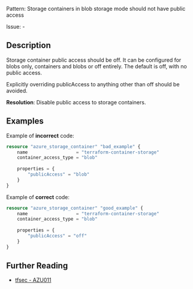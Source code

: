 Pattern: Storage containers in blob storage mode should not have public access

Issue: -

## Description

Storage container public access should be off. It can be configured for blobs only, containers and blobs or off entirely. The default is off, with no public access.

Explicitly overriding publicAccess to anything other than off should be avoided.

**Resolution**: Disable public access to storage containers.

## Examples

Example of **incorrect** code:

```terraform
resource "azure_storage_container" "bad_example" {
	name                  = "terraform-container-storage"
	container_access_type = "blob"
	
	properties = {
		"publicAccess" = "blob"
	}
}
```

Example of **correct** code:

```terraform
resource "azure_storage_container" "good_example" {
	name                  = "terraform-container-storage"
	container_access_type = "blob"
	
	properties = {
		"publicAccess" = "off"
	}
}
```

## Further Reading

* [tfsec - AZU011](https://tfsec.dev/docs/aws/AZU011/)